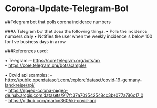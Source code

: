 # Corona-Update-Telegram-Bot
##Telegram bot that polls corona incidence numbers

###A Telegram bot that does the following things:
• Polls the incidence numbers daily
• Notifies the user when the weekly incidence is below 100 for five business days in a row



###References used:

• Telegram:
– https://core.telegram.org/bots/api <br />
– https://core.telegram.org/bots/samples <br />

• Covid api examples:
– https://public.opendatasoft.com/explore/dataset/covid-19-germany-landkreise/api/ <br />
– https://npgeo-corona-npgeo-de.hub.arcgis.com/datasets/917fc37a709542548cc3be077a786c17_0 <br />
– https://github.com/marlon360/rki-covid-api
